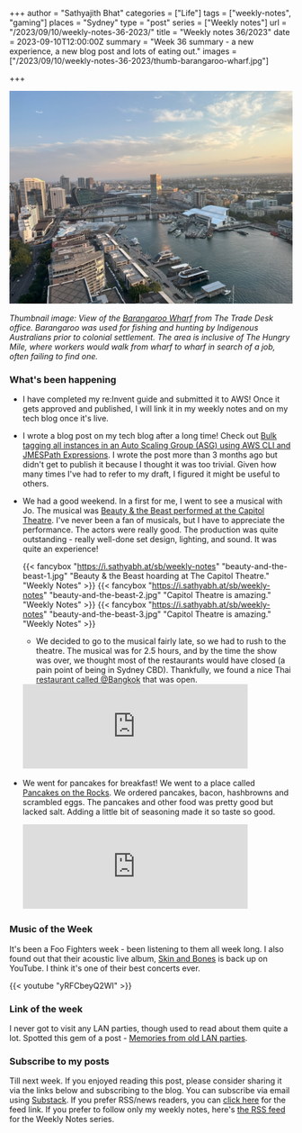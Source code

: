 +++
author = "Sathyajith Bhat"
categories = ["Life"]
tags = ["weekly-notes",  "gaming"]
places = "Sydney"
type = "post"
series = ["Weekly notes"]
url = "/2023/09/10/weekly-notes-36-2023/"
title = "Weekly notes 36/2023"
date = 2023-09-10T12:00:00Z
summary = "Week 36 summary - a new experience, a new blog post and lots of eating out."
images = ["/2023/09/10/weekly-notes-36-2023/thumb-barangaroo-wharf.jpg"]

+++

![](thumb-barangaroo-wharf.jpg)


_Thumbnail image: View of the [Barangaroo Wharf](https://en.wikipedia.org/wiki/Barangaroo,_New_South_Wales) from The Trade Desk office. Barangaroo was used for fishing and hunting by Indigenous Australians prior to colonial settlement. The area is inclusive of The Hungry Mile, where workers would walk from wharf to wharf in search of a job, often failing to find one._


### What's been happening

* I have completed my re:Invent guide and submitted it to AWS! Once it gets approved and published, I will link it in my weekly notes and on my tech blog once it's live.
* I wrote a blog post on my tech blog after a long time! Check out [Bulk tagging all instances in an Auto Scaling Group (ASG) using AWS CLI and JMESPath Expressions](https://sathyasays.com/2023/09/04/bulk-tag-instances-in-asg-aws-cli/). I wrote the post more than 3 months ago but didn't get to publish it because I thought it was too trivial. Given how many times I've had to refer to my draft, I figured it might be useful to others.
* We had a good weekend. In a first for me, I went to see a musical with Jo. The musical was [Beauty & the Beast performed at the Capitol Theatre](https://pxl.mx/p/sathyabhat/606004304576524291). I've never been a fan of musicals, but I have to appreciate the performance. The actors were really good. The production was quite outstanding - really well-done set design, lighting, and sound. It was quite an experience!

    {{< fancybox "https://i.sathyabh.at/sb/weekly-notes" "beauty-and-the-beast-1.jpg" "Beauty & the Beast hoarding at The Capitol Theatre." "Weekly Notes" >}}
    {{< fancybox "https://i.sathyabh.at/sb/weekly-notes" "beauty-and-the-beast-2.jpg" "Capitol Theatre is amazing." "Weekly Notes" >}}
    {{< fancybox "https://i.sathyabh.at/sb/weekly-notes" "beauty-and-the-beast-3.jpg" "Capitol Theatre is amazing." "Weekly Notes" >}}

    * We decided to go to the musical fairly late, so we had to rush to the theatre. The musical was for 2.5 hours, and by the time the show was over, we thought most of the restaurants would have closed (a pain point of being in Sydney CBD). Thankfully, we found a nice Thai [restaurant called @Bangkok](https://pxl.mx/p/sathyabhat/606374679004766283) that was open.

    <iframe title="Pixelfed Post Embed" src="https://pxl.mx/p/sathyabhat/606374679004766283/embed?caption=true&likes=false&layout=full" class="pixelfed__embed" style="max-width: 100%; border: 0" width="400" allowfullscreen="allowfullscreen"></iframe><script async defer src="https://pxl.mx/embed.js"></script>

* We went for pancakes for breakfast! We went to a place called [Pancakes on the Rocks](https://pxl.mx/p/sathyabhat/606338333639102530). We ordered pancakes, bacon, hashbrowns and scrambled eggs. The pancakes and other food was pretty good but lacked salt. Adding a little bit of seasoning made it so taste so good. 

    <iframe title="Pixelfed Post Embed" src="https://pxl.mx/p/sathyabhat/606338333639102530/embed?caption=true&likes=false&layout=full" class="pixelfed__embed" style="max-width: 100%; border: 0" width="400" allowfullscreen="allowfullscreen"></iframe><script async defer src="https://pxl.mx/embed.js"></script>

### Music of the Week

It's been a Foo Fighters week - been listening to them all week long. I also found out that their acoustic live album, [Skin and Bones](https://www.youtube.com/watch?v=yRFCbeyQ2WI&list=PLIDmetLgAoj4E1UNiyv6QiXtYiAgtABrB) is back up on YouTube. I think it's one of their best concerts ever. 

{{< youtube "yRFCbeyQ2WI" >}}

### Link of the week

I never got to visit any LAN parties, though used to read about them quite a lot. Spotted this gem of a post - [Memories from old LAN parties](https://thomask.sdf.org/blog/2023/09/09/memories-from-old-lan-parties.html).

### Subscribe to my posts

Till next week. If you enjoyed reading this post, please consider sharing it via the links below and subscribing to the blog. You can subscribe via email using [Substack](https://sathyabhat.substack.com/). If you prefer RSS/news readers, you can [click here](https://sathyabh.at/index.xml) for the feed link. If you prefer to follow only my weekly notes, here's [the RSS feed](https://sathyabh.at/series/weekly-notes/index.xml) for the Weekly Notes series. 
